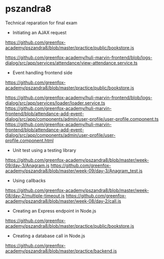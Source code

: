 # pszandra8

Technical reparation for final exam

* Initiating an AJAX request

https://github.com/greenfox-academy/pszandra8/blob/master/practice/public/bookstore.js

https://github.com/greenfox-academy/huli-marvin-frontend/blob/logs-dialog/src/app/services/attendance/view-attendance.service.ts

* Event handling frontend side

https://github.com/greenfox-academy/pszandra8/blob/master/practice/public/bookstore.js

https://github.com/greenfox-academy/huli-marvin-frontend/blob/logs-dialog/src/app/services/loader/loader.service.ts
https://github.com/greenfox-academy/huli-marvin-frontend/blob/attendance-add-event-dialog/src/app/components/admin/user-profile/user-profile.component.ts
https://github.com/greenfox-academy/huli-marvin-frontend/blob/attendance-add-event-dialog/src/app/components/admin/user-profile/user-profile.component.html

* Unit test using a testing library

https://github.com/greenfox-academy/pszandra8/blob/master/week-09/day-3/Anagram.js
https://github.com/greenfox-academy/pszandra8/blob/master/week-09/day-3/Anagram_test.js

* Using callbacks 

https://github.com/greenfox-academy/pszandra8/blob/master/week-08/day-2/multiple-timeout.js
https://github.com/greenfox-academy/pszandra8/blob/master/week-08/day-2/call.js

* Creating an Express endpoint in Node.js

https://github.com/greenfox-academy/pszandra8/blob/master/practice/public/bookstore.js

* Creating a database call in Node.js

https://github.com/greenfox-academy/pszandra8/blob/master/practice/backend.js
